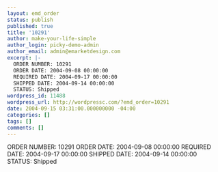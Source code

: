 ```yaml
---
layout: emd_order
status: publish
published: true
title: '10291'
author: make-your-life-simple
author_login: picky-demo-admin
author_email: admin@emarketdesign.com
excerpt: |-
  ORDER NUMBER: 10291
  ORDER DATE: 2004-09-08 00:00:00
  REQUIRED DATE: 2004-09-17 00:00:00
  SHIPPED DATE: 2004-09-14 00:00:00
  STATUS: Shipped
wordpress_id: 11488
wordpress_url: http://wordpressc.com/?emd_order=10291
date: 2004-09-15 03:31:00.000000000 -04:00
categories: []
tags: []
comments: []
---
```

ORDER NUMBER: 10291
ORDER DATE: 2004-09-08 00:00:00
REQUIRED DATE: 2004-09-17 00:00:00
SHIPPED DATE: 2004-09-14 00:00:00
STATUS: Shipped
